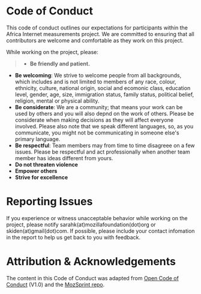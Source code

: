# Code of Conduct
This code of conduct outlines our expectations for participants within the Africa Internet measurements project. We are committed to ensuring that all contributors are welcome and comfortable as they work on this project. 

While working on the project, please:
> * **Be friendly and patient.**
* **Be welcoming**: We strive to welcome people from all backgrounds, which includes and is not limited to members of any race, colour, ethnicity, culture, national origin, social and ecomonic class, education level, gender, age, size, immigration status, family status, political belief, religion, mental or physical ability.
* **Be considerate**: We are a community; that means your work can be used by others and you will also depnd on the work of others. Please be considerate when making decisions as they will affect everyone involved. Please also note that we speak different languages, so, as you communicate, you might not be communicating in someone else's primary language.
* **Be respectful**: Team members may from time to time disagreee on a few issues. Please be respectful and act professionally when another team member has ideas different from yours.
* **Do not threaten violence**
* **Empower others**
* **Strive for excellence**

# Reporting Issues
If you experience or witness unacceptable behavior while working on the project, please notify sarahk(at)mozillafoundation(dot)org or skiden(at)gmail(dot)com. If possible, please include your contact infomation in the report to help us get back to you with feedback. 

# Attribution & Acknowledgements
The content in this Code of Conduct was adapted from [Open Code of Conduct](http://todogroup.org/opencodeofconduct/) (V1.0) and the [MozSprint repo](https://github.com/MsKiden/mozsprint-repo-template/blob/master/CODE_OF_CONDUCT.md). 
